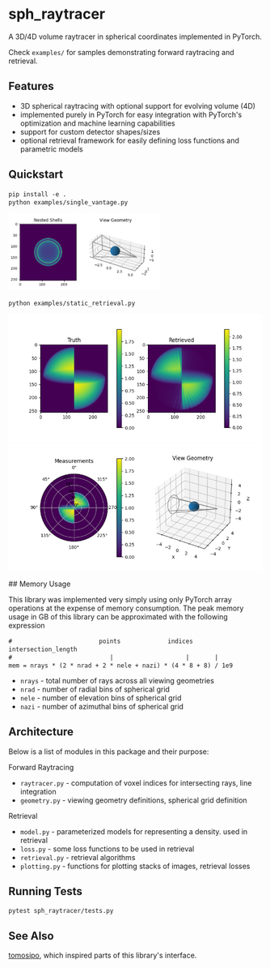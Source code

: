 # sph_raytracer

A 3D/4D volume raytracer in spherical coordinates implemented in PyTorch.

Check `examples/` for samples demonstrating forward raytracing and retrieval.

## Features

- 3D spherical raytracing with optional support for evolving volume (4D)
- implemented purely in PyTorch for easy integration with PyTorch's optimization and machine learning capabilities
- support for custom detector shapes/sizes
- optional retrieval framework for easily defining loss functions and parametric models

## Quickstart

    pip install -e .
    python examples/single_vantage.py

<img src="example.png" width=300/>

    python examples/static_retrieval.py

<p>
<img src="static_retrieval1.gif"/>
<img src="static_retrieval2.gif"/>
</p>
## Memory Usage

This library was implemented very simply using only PyTorch array operations at the expense of memory consumption.  The peak memory usage in GB of this library can be approximated with the following expression

    #                        points             indices   intersection_length
    #                           |                    |       |
    mem = nrays * (2 * nrad + 2 * nele + nazi) * (4 * 8 + 8) / 1e9
    
- `nrays` - total number of rays across all viewing geometries
- `nrad` - number of radial bins of spherical grid
- `nele` - number of elevation bins of spherical grid
- `nazi` - number of azimuthal bins of spherical grid

## Architecture

Below is a list of modules in this package and their purpose:

Forward Raytracing

- `raytracer.py` - computation of voxel indices for intersecting rays, line integration
- `geometry.py` - viewing geometry definitions, spherical grid definition

Retrieval

- `model.py` - parameterized models for representing a density.  used in retrieval
- `loss.py` - some loss functions to be used in retrieval
- `retrieval.py` - retrieval algorithms
- `plotting.py` - functions for plotting stacks of images, retrieval losses

## Running Tests

    pytest sph_raytracer/tests.py
    
## See Also

[tomosipo](https://github.com/ahendriksen/tomosipo), which inspired parts of this library's interface.

